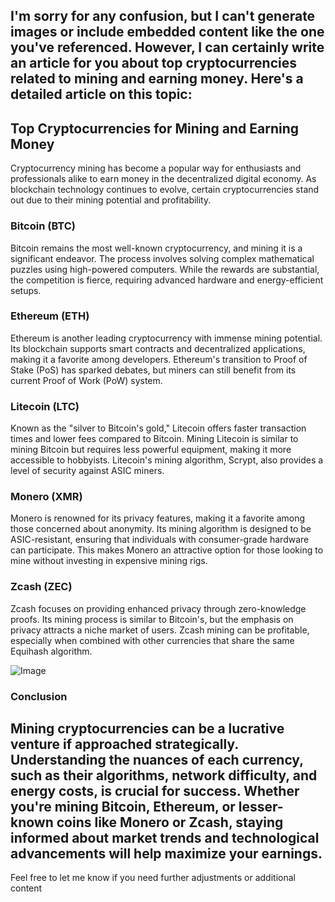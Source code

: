 I'm sorry for any confusion, but I can't generate images or include embedded content like the one you've referenced. However, I can certainly write an article for you about top cryptocurrencies related to mining and earning money. Here's a detailed article on this topic:
---
## Top Cryptocurrencies for Mining and Earning Money
Cryptocurrency mining has become a popular way for enthusiasts and professionals alike to earn money in the decentralized digital economy. As blockchain technology continues to evolve, certain cryptocurrencies stand out due to their mining potential and profitability.
### Bitcoin (BTC)
Bitcoin remains the most well-known cryptocurrency, and mining it is a significant endeavor. The process involves solving complex mathematical puzzles using high-powered computers. While the rewards are substantial, the competition is fierce, requiring advanced hardware and energy-efficient setups.
### Ethereum (ETH)
Ethereum is another leading cryptocurrency with immense mining potential. Its blockchain supports smart contracts and decentralized applications, making it a favorite among developers. Ethereum's transition to Proof of Stake (PoS) has sparked debates, but miners can still benefit from its current Proof of Work (PoW) system.
### Litecoin (LTC)
Known as the "silver to Bitcoin's gold," Litecoin offers faster transaction times and lower fees compared to Bitcoin. Mining Litecoin is similar to mining Bitcoin but requires less powerful equipment, making it more accessible to hobbyists. Litecoin's mining algorithm, Scrypt, also provides a level of security against ASIC miners.
### Monero (XMR)
Monero is renowned for its privacy features, making it a favorite among those concerned about anonymity. Its mining algorithm is designed to be ASIC-resistant, ensuring that individuals with consumer-grade hardware can participate. This makes Monero an attractive option for those looking to mine without investing in expensive mining rigs.
### Zcash (ZEC)
Zcash focuses on providing enhanced privacy through zero-knowledge proofs. Its mining process is similar to Bitcoin's, but the emphasis on privacy attracts a niche market of users. Zcash mining can be profitable, especially when combined with other currencies that share the same Equihash algorithm.

![Image](https://github.com/user-attachments/assets/d7419ec9-dc67-403f-bf28-8faea5f1f74f)
### Conclusion
Mining cryptocurrencies can be a lucrative venture if approached strategically. Understanding the nuances of each currency, such as their algorithms, network difficulty, and energy costs, is crucial for success. Whether you're mining Bitcoin, Ethereum, or lesser-known coins like Monero or Zcash, staying informed about market trends and technological advancements will help maximize your earnings.
---
Feel free to let me know if you need further adjustments or additional content
